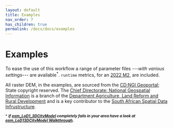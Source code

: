 ```yaml
---
layout: default
title: Examples
nav_order: 7
has_children: true
permalink: /docs/docs/examples
---
```


# Examples

To ease the use of this workflow a range of parameter files *---with various settings---* are available<sup>*</sup>. `runtime` metrics, for an [2022 M2](https://en.wikipedia.org/wiki/MacBook_Air_(Apple_silicon)), are included. 

All raster DEM, in the examples, are sourced from the [CD:NGI Geoportal](http://www.cdngiportal.co.za/cdngiportal/); State copyright reserved. The [Chief Directorate: National Geospatial Information](http://www.ngi.gov.za/) is a branch of the [Department Agriculture, Land Reform and Rural Development](https://www.dalrrd.gov.za/Branches/National-Geomatics-Management-Services/National-Geo-Spatial-Information) and is a key contributor to the [South African Spatial Data Infrustructure](http://www.sasdi.gov.za/sites/SASDI/Pages/Home.aspx). 

<sup>* ***if [osm_LoD1_3DCityModel](https://github.com/AdrianKriger/osm_LoD1_3DCityModel) completely fails in your area have a look at [osm_LoD13DCityModel Walkthrough](https://github.com/AdrianKriger/osm_LoD1_3DCityModel/blob/main/village_campus/extra/osm_LoD13DCityModel-walkthrough.ipynb).***
